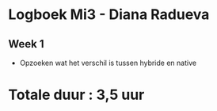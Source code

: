 
# Logboek Mi3 - Diana Radueva
## Week 1 
* Opzoeken wat het verschil is tussen hybride en native



# Totale duur : 3,5 uur
